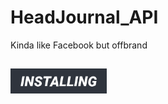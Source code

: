 # HeadJournal_API
Kinda like Facebook but offbrand
## <img id="installing" src="./themes/clean-dark/menu-categories/installing.png" style="height: 40px">


